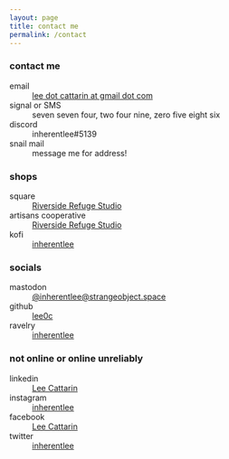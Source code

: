```yaml
---
layout: page
title: contact me
permalink: /contact
---
```


### contact me

<dl>
    <dt><i aria-hidden="true" class="fa-solid fa-envelope"></i> email</dt>
    <dd><a href="mailto:lee.cattarin@gmail.com" target="_blank">lee dot cattarin at gmail dot com</a></dd>
    <dt><i aria-hidden="true" class="fa-solid fa-mobile-retro"></i> signal or SMS</dt>
    <dd>seven seven four, two four nine, zero five eight six</dd>
    <dt><i aria-hidden="true" class="fa-brands fa-discord"></i> discord</dt>
    <dd>inherentlee#5139</dd>
    <dt><i aria-hidden="true" class="fa-solid fa-envelopes-bulk"></i> snail mail</dt>
    <dd>message me for address!</dd>
</dl>

### shops

<dl>
    <dt><i aria-hidden="true" class="fa-regular fa-square"></i> square</dt>
    <dd><a href="https://riverside-refuge.square.site/" target="_blank">Riverside Refuge Studio</a></dd>
    <dt><i aria-hidden="true" class=""></i> artisans cooperative</dt>
    <dd><a href="https://artisans.coop/pages/seller-profiles/riverside-refuge-studio" target="_blank">Riverside Refuge Studio</a></dd>
    <dt><i aria-hidden="true" class="fa-solid fa-mug-saucer"></i> kofi</dt>
    <dd><a href="https://ko-fi.com/inherentlee" target="_blank">inherentlee</a></dd>
</dl>

### socials

<dl>
    <dt><i aria-hidden="true" class="fa-brands fa-mastodon"></i> mastodon</dt>
    <dd><a rel="me" href="https://strangeobject.space/@inherentlee" target="_blank">@inherentlee@strangeobject.space</a></dd>
    <dt><i aria-hidden="true" class="fa-brands fa-github"></i> github</dt>
    <dd><a href="https://github.com/lee0c" target="_blank">lee0c</a></dd>
    <dt><i aria-hidden="true" class="fa-brands fa-ravelry"></i> ravelry</dt>
    <dd><a href="https://www.ravelry.com/people/inherentlee" target="_blank">inherentlee</a></dd>
</dl>

### not online or online unreliably

<dl>
    <dt><i aria-hidden="true" class="fa-brands fa-linkedin"></i> linkedin</dt>
    <dd><a href="https://www.linkedin.com/in/lee-cattarin-5a0b39128/" target="_blank">Lee Cattarin</a></dd>
    <dt><i aria-hidden="true" class="fa-brands fa-instagram"></i> instagram</dt>
    <dd><a href="https://instagram.com/inherentlee" target="_blank">inherentlee</a></dd>
    <dt><i aria-hidden="true" class="fa-brands fa-facebook"></i> facebook</dt>
    <dd><a href="https://www.facebook.com/lee.cattarin.50/" target="_blank">Lee Cattarin</a></dd>
    <dt><i aria-hidden="true" class="fa-brands fa-twitter"></i> twitter</dt>
    <dd><a href="https://twitter.com/inherentlee" target="_blank">inherentlee</a></dd>
</dl>
